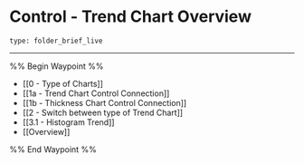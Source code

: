 # Control - Trend Chart Overview
 
```ccard
type: folder_brief_live
```
 
---

%% Begin Waypoint %%
- [[0 - Type of Charts]]
- [[1a - Trend Chart Control Connection]]
- [[1b - Thickness Chart Control Connection]]
- [[2 - Switch between type of Trend Chart]]
- [[3.1 - Histogram Trend]]
- [[Overview]]

%% End Waypoint %%
